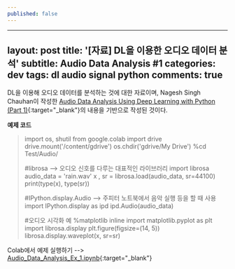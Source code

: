 ```yaml
---
published: false
---
```

---
layout: post
title: '[자료] DL을 이용한 오디오 데이터 분석'
subtitle: Audio Data Analysis #1
categories: dev
tags: dl audio signal python
comments: true
---
DL을 이용해 오디오 데이터를 분석하는 것에 대한 자료이며, Nagesh Singh Chauhan이 작성한 [Audio Data Analysis Using Deep Learning with Python (Part 1)](https://www.kdnuggets.com/2020/02/audio-data-analysis-deep-learning-python-part-1.html){:target="_blank"}의 내용을 기반으로 작성된 것이다.

**예제 코드**
> import os, shutil
> from google.colab import drive
> drive.mount('/content/gdrive')
> os.chdir('gdrive/My Drive')
> %cd Test/Audio/
>
> #librosa --> 오디오 신호를 다루는 대표적인 라이브러리
> import librosa
> audio_data = 'rain.wav'
> x , sr = librosa.load(audio_data, sr=44100)
> print(type(x), type(sr))
>
> #IPython.display.Audio --> 주피터 노트북에서 음악 실행 등을 할 때 사용
> import IPython.display as ipd
> ipd.Audio(audio_data)
>
> #오디오 시각화 예
> %matplotlib inline
> import matplotlib.pyplot as plt
> import librosa.display
> plt.figure(figsize=(14, 5))
> librosa.display.waveplot(x, sr=sr)

Colab에서 예제 실행하기 --> [Audio_Data_Analysis_Ex_1.ipynb](https://colab.research.google.com/github/AIWithDaddy/AIWithDaddy.github.io/blob/master/code/Audio_Data_Analysis_Ex_1.ipynb){:target="_blank"}
